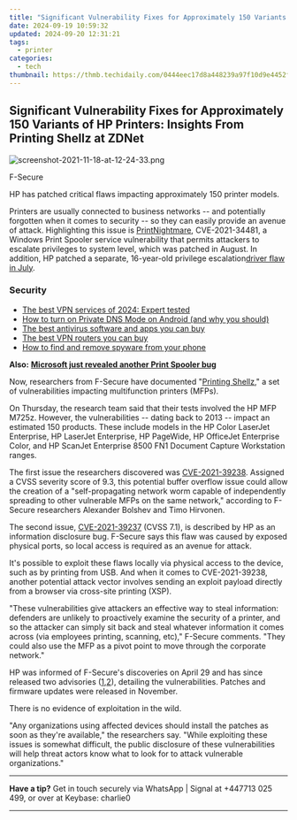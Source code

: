 ```yaml
---
title: "Significant Vulnerability Fixes for Approximately 150 Variants of HP Printers: Insights From Printing Shellz at ZDNet"
date: 2024-09-19 10:59:32
updated: 2024-09-20 12:31:21
tags:
  - printer
categories:
  - tech
thumbnail: https://thmb.techidaily.com/0444eec17d8a448239a97f10d9e4452f293a188f566a19e1bcefd1ff9d258319.jpg
---
```


## Significant Vulnerability Fixes for Approximately 150 Variants of HP Printers: Insights From Printing Shellz at ZDNet

![screenshot-2021-11-18-at-12-24-33.png](https://www.zdnet.com/a/img/resize/b638bc1117340e3e7e411473e389e70a5a0ceaa7/2021/11/18/34f27153-3810-4fdd-8223-40800769b2c5/screenshot-2021-11-18-at-12-24-33.png?auto=webp&width=1280)

F-Secure

HP has patched critical flaws impacting approximately 150 printer models. 

Printers are usually connected to business networks -- and potentially forgotten when it comes to security -- so they can easily provide an avenue of attack. Highlighting this issue is [PrintNightmare](https://www.zdnet.com/article/microsoft-fixes-windows-10-printnightmare-flaw-with-this-update/), CVE-2021-34481, a Windows Print Spooler service vulnerability that permits attackers to escalate privileges to system level, which was patched in August. In addition, HP patched a separate, 16-year-old privilege escalation[driver flaw in July](https://www.zdnet.com/article/hp-patches-vulnerable-printer-driver-impacting-millions-of-devices/). 

### Security

* [The best VPN services of 2024: Expert tested](https://www.zdnet.com/article/best-vpn/)
* [How to turn on Private DNS Mode on Android (and why you should)](https://www.zdnet.com/article/how-to-turn-on-private-dns-mode-on-android-and-why-you-should/)
* [The best antivirus software and apps you can buy](https://www.zdnet.com/article/best-antivirus/)
* [The best VPN routers you can buy](https://www.zdnet.com/article/best-vpn-router/)
* [How to find and remove spyware from your phone](https://www.zdnet.com/article/how-to-find-and-remove-spyware-from-your-phone/)

**Also:** [**Microsoft just revealed another Print Spooler bug**](https://www.zdnet.com/article/windows-10-microsoft-just-revealed-another-print-spooler-bug/)

Now, researchers from F-Secure have documented "[Printing Shellz](https://labs.f-secure.com/publications/printing-shellz)," a set of vulnerabilities impacting multifunction printers (MFPs). 

On Thursday, the research team said that their tests involved the HP MFP M725z. However, the vulnerabilities -- dating back to 2013 -- impact an estimated 150 products. These include models in the HP Color LaserJet Enterprise, HP LaserJet Enterprise, HP PageWide, HP OfficeJet Enterprise Color, and HP ScanJet Enterprise 8500 FN1 Document Capture Workstation ranges. 

The first issue the researchers discovered was [CVE-2021-39238](https://nvd.nist.gov/vuln/detail/CVE-2021-39238). Assigned a CVSS severity score of 9.3, this potential buffer overflow issue could allow the creation of a "self-propagating network worm capable of independently spreading to other vulnerable MFPs on the same network," according to F-Secure researchers Alexander Bolshev and Timo Hirvonen. 

The second issue, [CVE-2021-39237](https://cve.mitre.org/cgi-bin/cvename.cgi?name=CVE-2021-39237) (CVSS 7.1), is described by HP as an information disclosure bug. F-Secure says this flaw was caused by exposed physical ports, so local access is required as an avenue for attack. 

It's possible to exploit these flaws locally via physical access to the device, such as by printing from USB. And when it comes to CVE-2021-39238, another potential attack vector involves sending an exploit payload directly from a browser via cross-site printing (XSP). 

"These vulnerabilities give attackers an effective way to steal information: defenders are unlikely to proactively examine the security of a printer, and so the attacker can simply sit back and steal whatever information it comes across (via employees printing, scanning, etc)," F-Secure comments. "They could also use the MFP as a pivot point to move through the corporate network." 

HP was informed of F-Secure's discoveries on April 29 and has since released two advisories ([1](https://support.hp.com/us-en/document/ish%5F5000383-5000409-16/hpsbpi03749),[2](https://support.hp.com/us-en/document/ish%5F5000124-5000148-16/hpsbpi03748)), detailing the vulnerabilities. Patches and firmware updates were released in November. 

There is no evidence of exploitation in the wild. 

"Any organizations using affected devices should install the patches as soon as they're available," the researchers say. "While exploiting these issues is somewhat difficult, the public disclosure of these vulnerabilities will help threat actors know what to look for to attack vulnerable organizations." 

---

**Have a tip?** Get in touch securely via WhatsApp | Signal at +447713 025 499, or over at Keybase: charlie0 

---

<ins class="adsbygoogle"
     style="display:block"
     data-ad-format="autorelaxed"
     data-ad-client="ca-pub-7571918770474297"
     data-ad-slot="1223367746"></ins>



<ins class="adsbygoogle"
     style="display:block"
     data-ad-client="ca-pub-7571918770474297"
     data-ad-slot="8358498916"
     data-ad-format="auto"
     data-full-width-responsive="true"></ins>
